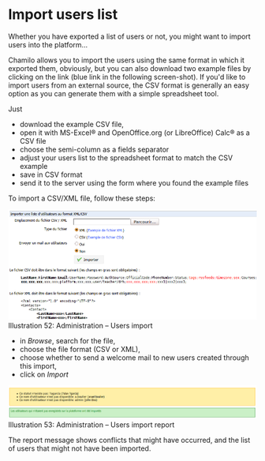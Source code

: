 # Import users list

Whether you have exported a list of users or not, you might want to import users into the platform...

Chamilo allows you to import the users using the same format in which it exported them, obviously, but you can also download two example files by clicking on the link \(blue link in the following screen-shot\). If you'd like to import users from an external source, the CSV format is generally an easy option as you can generate them with a simple spreadsheet tool.

Just

* download the example CSV file,
* open it with MS-Excel® and OpenOffice.org \(or LibreOffice\) Calc® as a CSV file
* choose the semi-column as a fields separator
* adjust your users list to the spreadsheet format to match the CSV example
* save in CSV format
* send it to the server using the form where you found the example files

To import a CSV/XML file, follow these steps:

![](../../.gitbook/assets/importerliste_-utilisateurs%20%283%29.png)Illustration 52: Administration – Users import

* in _Browse_, search for the file,
* choose the file format \(CSV or XML\),
* choose whether to send a welcome mail to new users created through this import,
* click on _Import_

![](../../.gitbook/assets/importerliste_-utilisateurs2%20%283%29.png)Illustration 53: Administration – Users import report

The report message shows conflicts that might have occurred, and the list of users that might not have been imported.

